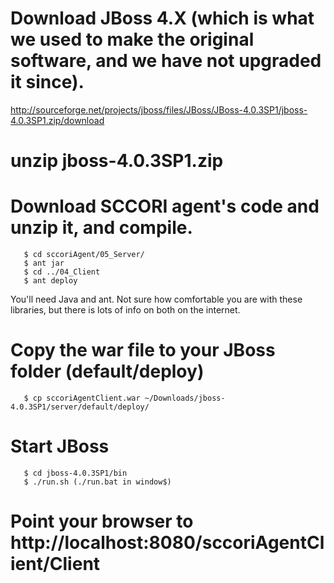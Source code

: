 # Download JBoss 4.X (which is what we used to make the original software, and we have not upgraded it since).
 http://sourceforge.net/projects/jboss/files/JBoss/JBoss-4.0.3SP1/jboss-4.0.3SP1.zip/download

# unzip jboss-4.0.3SP1.zip

# Download SCCORI agent's code and unzip it, and compile.
       $ cd sccoriAgent/05_Server/
       $ ant jar
       $ cd ../04_Client
       $ ant deploy

   You'll need Java and ant. Not sure how comfortable you are with these libraries, but there is lots of info on both on the internet.

# Copy the war file to your JBoss folder (default/deploy)
       $ cp sccoriAgentClient.war ~/Downloads/jboss-4.0.3SP1/server/default/deploy/

# Start JBoss
       $ cd jboss-4.0.3SP1/bin
       $ ./run.sh (./run.bat in window$)

# Point your browser to http://localhost:8080/sccoriAgentClient/Client
